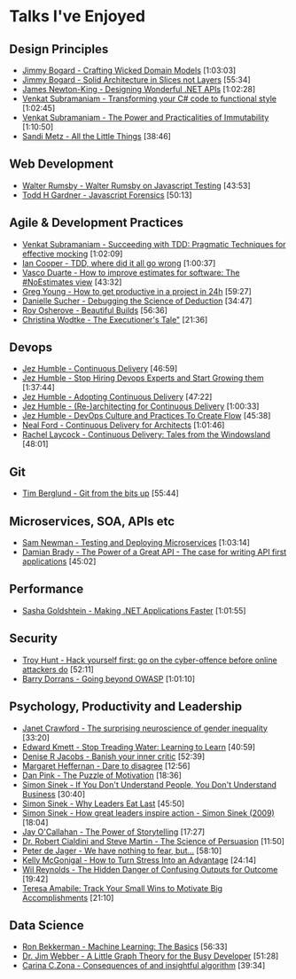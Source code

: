 # Talks I've Enjoyed

## Design Principles

- [Jimmy Bogard - Crafting Wicked Domain Models](http://vimeo.com/43598193)  [1:03:03]
- [Jimmy Bogard - Solid Architecture in Slices not Layers](https://vimeo.com/131633177)  [55:34]
- [James Newton-King - Designing Wonderful .NET APIs](http://vimeo.com/97501377)  [1:02:28]
- [Venkat Subramaniam - Transforming your C# code to functional style](https://vimeo.com/97519532)  [1:02:45]
- [Venkat Subramaniam - The Power and Practicalities of Immutability](https://vimeo.com/131635253)  [1:10:50]
- [Sandi Metz - All the Little Things](https://www.youtube.com/watch?v=8bZh5LMaSmE)  [38:46]

## Web Development

- [Walter Rumsby - Walter Rumsby on Javascript Testing](https://www.youtube.com/watch?v=TsUdM9UnnL0)  [43:53]
- [Todd H Gardner - Javascript Forensics](https://vimeo.com/133137606)  [50:13]

## Agile & Development Practices

- [Venkat Subramaniam - Succeeding with TDD: Pragmatic Techniques for effective mocking](http://vimeo.com/68383352) [1:02:09]
- [Ian Cooper - TDD, where did it all go wrong](http://vimeo.com/68375232)  [1:00:37]
- [Vasco Duarte - How to improve estimates for software: The #NoEstimates view](https://www.youtube.com/watch?v=7ud-4bKJr8k)  [43:32]
- [Greg Young - How to get productive in a project in 24h](https://www.youtube.com/watch?v=KaLROwp-VDY)  [59:27]
- [Danielle Sucher - Debugging the Science of Deduction](https://vimeo.com/111108891)  [34:47]
- [Roy Osherove - Beautiful Builds](https://vimeo.com/97516289)   [56:36]
- [Christina Wodtke - The Executioner's Tale"](https://vimeo.com/86392023)  [21:36]

## Devops

- [Jez Humble - Continuous Delivery](https://www.youtube.com/watch?v=skLJuksCRTw)  [46:59]
- [Jez Humble - Stop Hiring Devops Experts and Start Growing them](https://www.youtube.com/watch?v=6m9nCtyn6kE)  [1:37:44]
- [Jez Humble - Adopting Continuous Delivery](http://vimeo.com/68320415)  [47:22]
- [Jez Humble - (Re-)architecting for Continuous Delivery](http://vimeo.com/68226813)  [1:00:33]
- [Jez Humble - DevOps Culture and Practices To Create Flow](https://www.youtube.com/watch?v=oX8af9kLhlk)  [45:38]
- [Neal Ford - Continuous Delivery for Architects](https://vimeo.com/105751212) [1:01:46]
- [Rachel Laycock - Continuous Delivery: Tales from the Windowsland](https://www.youtube.com/watch?v=TpzRuUB9r9o)  [48:01]

## Git

- [Tim Berglund - Git from the bits up](https://www.youtube.com/watch?v=MYP56QJpDr4)  [55:44]

## Microservices, SOA, APIs etc

- [Sam Newman - Testing and Deploying Microservices](https://vimeo.com/100930174)  [1:03:14]
- [Damian Brady - The Power of a Great API - The case for writing API first applications](http://tv.ssw.com/6384/the-power-of-a-great-api-the-case-for-writing-api-first-applications-damian-brady-at-ddd-melbourne-2015) [45:02]

## Performance

- [Sasha Goldshtein - Making .NET Applications Faster](https://vimeo.com/131636651)  [1:01:55]

## Security

- [Troy Hunt - Hack yourself first: go on the cyber-offence before online attackers do](http://www.youtube.com/watch?v=d_tWyqaQ2Jk)  [52:11]
- [Barry Dorrans - Going beyond OWASP](https://vimeo.com/131642364)  [1:01:10]


## Psychology, Productivity and Leadership

- [Janet Crawford - The surprising neuroscience of gender inequality](http://www.webstock.org.nz/talks/the-surprising-neuroscience-of-gender-inequality-2/)  [33:20]
- [Edward Kmett - Stop Treading Water: Learning to Learn](https://yow.eventer.com/yow-2014-1222/stop-treading-water-learning-to-learn-by-edward-kmett-1750)  [40:59]
- [Denise R Jacobs - Banish your inner critic](http://vimeo.com/channels/ndc2014/97318800)  [52:39]
- [Margaret Heffernan - Dare to disagree](http://www.ted.com/talks/margaret_heffernan_dare_to_disagree)  [12:56]
- [Dan Pink - The Puzzle of Motivation](https://www.youtube.com/watch?v=rrkrvAUbU9Y)  [18:36]
- [Simon Sinek - If You Don't Understand People, You Don't Understand Business](https://vimeo.com/26774102)  [30:40]
- [Simon Sinek - Why Leaders Eat Last](https://vimeo.com/79899786)  [45:50]
- [Simon Sinek - How great leaders inspire action - Simon Sinek (2009)](https://www.ted.com/talks/simon_sinek_how_great_leaders_inspire_action)  [18:04]
- [Jay O'Callahan - The Power of Storytelling](https://vimeo.com/14806071)  [17:27]
- [Dr. Robert Cialdini and Steve Martin - The Science of Persuasion](https://www.youtube.com/watch?v=cFdCzN7RYbw)  [11:50]
- [Peter de Jager - We have nothing to fear, but...](https://vimeo.com/135063614)  [58:10]
- [Kelly McGonigal - How to Turn Stress Into an Advantage](https://vimeo.com/131589177)  [24:14]
- [Wil Reynolds - The Hidden Danger of Confusing Outputs for Outcome](https://vimeo.com/130879614)  [19:42]
- [Teresa Amabile: Track Your Small Wins to Motivate Big Accomplishments](https://vimeo.com/49179452)  [21:10]


## Data Science

- [Ron Bekkerman - Machine Learning: The Basics](https://www.youtube.com/watch?v=wjTJVhmu1JM)  [56:33]
- [Dr. Jim Webber - A Little Graph Theory for the Busy Developer](https://www.youtube.com/watch?v=9Gcjkoaa0ZI)  [51:28]
- [Carina C.Zona - Consequences of and insightful algorithm](https://vimeo.com/137770918)  [39:34]
